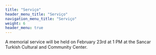 ```yaml
---
title: "Serviço"
header_menu_title: "Serviço"
navigation_menu_title: "Serviço"
weight: 6
header_menu: true
---
```


A memorial service will be held on February 23rd at 1 PM at the Sancar Turkish Cultural and Community Center.